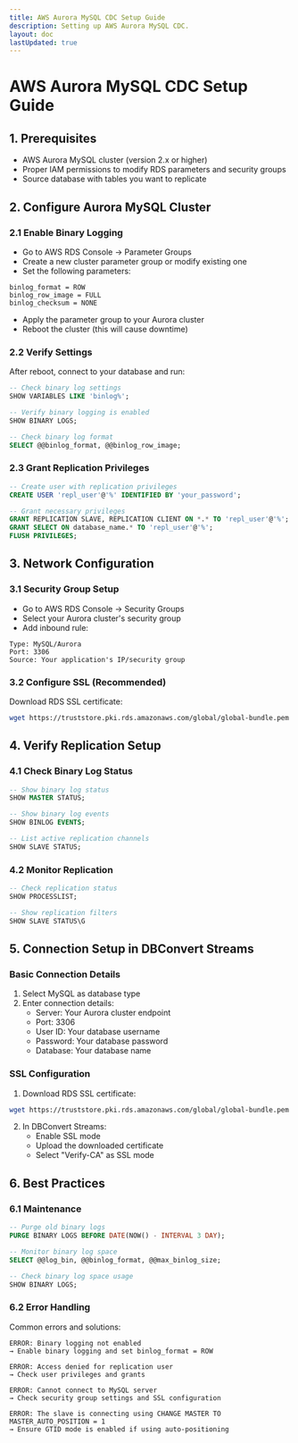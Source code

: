 ```yaml
---
title: AWS Aurora MySQL CDC Setup Guide
description: Setting up AWS Aurora MySQL CDC.
layout: doc
lastUpdated: true
---
```


# AWS Aurora MySQL CDC Setup Guide

## 1. Prerequisites

- AWS Aurora MySQL cluster (version 2.x or higher)
- Proper IAM permissions to modify RDS parameters and security groups
- Source database with tables you want to replicate

## 2. Configure Aurora MySQL Cluster

### 2.1 Enable Binary Logging

- Go to AWS RDS Console → Parameter Groups
- Create a new cluster parameter group or modify existing one
- Set the following parameters:

```
binlog_format = ROW
binlog_row_image = FULL
binlog_checksum = NONE
```

- Apply the parameter group to your Aurora cluster
- Reboot the cluster (this will cause downtime)

### 2.2 Verify Settings

After reboot, connect to your database and run:

```sql
-- Check binary log settings
SHOW VARIABLES LIKE 'binlog%';

-- Verify binary logging is enabled
SHOW BINARY LOGS;

-- Check binary log format
SELECT @@binlog_format, @@binlog_row_image;
```

### 2.3 Grant Replication Privileges

```sql
-- Create user with replication privileges
CREATE USER 'repl_user'@'%' IDENTIFIED BY 'your_password';

-- Grant necessary privileges
GRANT REPLICATION SLAVE, REPLICATION CLIENT ON *.* TO 'repl_user'@'%';
GRANT SELECT ON database_name.* TO 'repl_user'@'%';
FLUSH PRIVILEGES;
```

## 3. Network Configuration

### 3.1 Security Group Setup

- Go to AWS RDS Console → Security Groups
- Select your Aurora cluster's security group
- Add inbound rule:

```text
Type: MySQL/Aurora
Port: 3306
Source: Your application's IP/security group
```

### 3.2 Configure SSL (Recommended)

Download RDS SSL certificate:

```bash
wget https://truststore.pki.rds.amazonaws.com/global/global-bundle.pem -O rds-ca.pem
```

## 4. Verify Replication Setup

### 4.1 Check Binary Log Status

```sql
-- Show binary log status
SHOW MASTER STATUS;

-- Show binary log events
SHOW BINLOG EVENTS;

-- List active replication channels
SHOW SLAVE STATUS;
```

### 4.2 Monitor Replication

```sql
-- Check replication status
SHOW PROCESSLIST;

-- Show replication filters
SHOW SLAVE STATUS\G
```

## 5. Connection Setup in DBConvert Streams

### Basic Connection Details
1. Select MySQL as database type
2. Enter connection details:
   - Server: Your Aurora cluster endpoint
   - Port: 3306
   - User ID: Your database username
   - Password: Your database password
   - Database: Your database name

### SSL Configuration
1. Download RDS SSL certificate:

```bash
wget https://truststore.pki.rds.amazonaws.com/global/global-bundle.pem -O rds-ca.pem
```
2. In DBConvert Streams:
   - Enable SSL mode
   - Upload the downloaded certificate
   - Select "Verify-CA" as SSL mode

## 6. Best Practices

### 6.1 Maintenance

```sql
-- Purge old binary logs
PURGE BINARY LOGS BEFORE DATE(NOW() - INTERVAL 3 DAY);

-- Monitor binary log space
SELECT @@log_bin, @@binlog_format, @@max_binlog_size;

-- Check binary log space usage
SHOW BINARY LOGS;
```

### 6.2 Error Handling

Common errors and solutions:

```text
ERROR: Binary logging not enabled
→ Enable binary logging and set binlog_format = ROW

ERROR: Access denied for replication user
→ Check user privileges and grants

ERROR: Cannot connect to MySQL server
→ Check security group settings and SSL configuration

ERROR: The slave is connecting using CHANGE MASTER TO MASTER_AUTO_POSITION = 1
→ Ensure GTID mode is enabled if using auto-positioning
```
